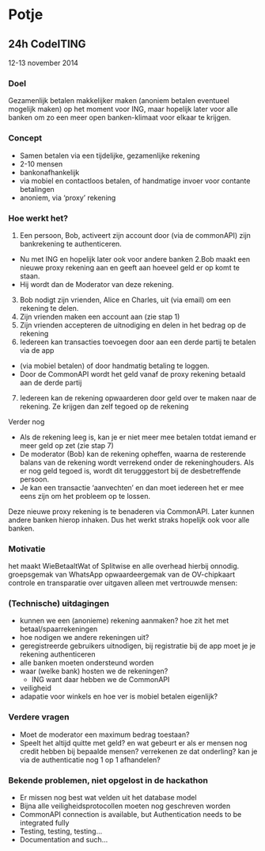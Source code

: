 # Potje
## 24h CodeITING
12-13 november 2014
### Doel
Gezamenlijk betalen makkelijker maken
(anoniem betalen eventueel mogelijk maken)
op het moment voor ING, maar hopelijk later voor alle banken om zo een meer open banken-klimaat voor elkaar te krijgen.
### Concept
- Samen betalen via een tijdelijke, gezamenlijke rekening
- 2-10 mensen
- bankonafhankelijk
- via mobiel en contactloos betalen, of handmatige invoer voor contante betalingen
- anoniem, via ‘proxy’ rekening

### Hoe werkt het?
1. Een persoon, Bob, activeert zijn account door (via de commonAPI) zijn bankrekening te authenticeren. 
  * Nu met ING en hopelijk later ook voor andere banken
2.Bob maakt een nieuwe proxy rekening aan en geeft aan hoeveel geld er op komt te staan.
  * Hij wordt dan de Moderator van deze rekening.
3. Bob nodigt zijn vrienden, Alice en Charles, uit (via email) om een rekening te delen.
4. Zijn vrienden maken een account aan (zie stap 1) 
5. Zijn vrienden accepteren de uitnodiging en delen in het bedrag op de rekening
6. Iedereen kan transacties toevoegen door aan een derde partij te betalen via de app 
  * (via mobiel betalen) of door handmatig betaling te loggen. 
  * Door de CommonAPI wordt het geld vanaf de proxy rekening betaald aan de derde partij
7. Iedereen kan de rekening opwaarderen door geld over te maken naar de rekening. Ze krijgen dan zelf tegoed op de rekening

Verder nog

* Als de rekening leeg is, kan je er niet meer mee betalen totdat iemand er meer geld op zet (zie stap 7)
* De moderator (Bob) kan de rekening opheffen, waarna de resterende balans van de rekening wordt verrekend onder de rekeninghouders. Als er nog geld tegoed is, wordt dit terugggestort bij de desbetreffende persoon. 
* Je kan een transactie ‘aanvechten’ en dan moet iedereen het er mee eens zijn om het probleem op te lossen. 

Deze nieuwe proxy rekening is te benaderen via CommonAPI. Later kunnen andere banken hierop inhaken. Dus het werkt straks hopelijk ook voor alle banken.

### Motivatie
het maakt WieBetaaltWat of Splitwise en alle overhead hierbij onnodig.
groepsgemak van WhatsApp
opwaardeergemak van de OV-chipkaart
controle en transparatie over uitgaven
alleen met vertrouwde mensen: 

### (Technische) uitdagingen
- kunnen we een (anonieme) rekening aanmaken? hoe zit het met betaal/spaarrekeningen
- hoe nodigen we andere rekeningen uit?
- geregistreerde gebruikers uitnodigen, bij registratie bij de app moet je je rekening authenticeren
- alle banken moeten ondersteund worden
- waar (welke bank) hosten we de rekeningen?
  - ING want daar hebben we de CommonAPI
- veiligheid 
- adapatie voor winkels en hoe ver is mobiel betalen eigenlijk?

### Verdere vragen
- Moet de moderator een maximum bedrag toestaan?
- Speelt het altijd quitte met geld? en wat gebeurt er als er mensen nog credit hebben bij bepaalde mensen? verrekenen ze dat onderling? kan je via de authenticatie nog 1 op 1 afhandelen?


### Bekende problemen, niet opgelost in de hackathon
- Er missen nog best wat velden uit het database model
- Bijna alle veiligheidsprotocollen moeten nog geschreven worden
- CommonAPI connection is available, but Authentication needs to be integrated fully
- Testing, testing, testing...
- Documentation and such...
